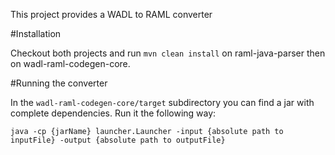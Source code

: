 This project provides a WADL to RAML converter

#Installation

Checkout both projects and run `mvn clean install` on raml-java-parser then on wadl-raml-codegen-core.

#Running the converter

In the `wadl-raml-codegen-core/target` subdirectory you can find a jar with complete dependencies. Run it the following way:
```
java -cp {jarName} launcher.Launcher -input {absolute path to inputFile} -output {absolute path to outputFile}
``` 
